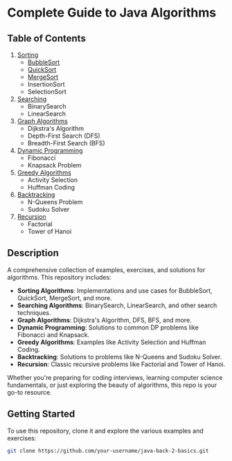 # Complete Guide to Java Algorithms

## Table of Contents
1. [Sorting](./sort)
    - [BubbleSort](./sort/BubbleSort.java)
    - [QuickSort](./sort/QuickSort.java)
    - [MergeSort](./sort/MergeSort.java)
    - InsertionSort
    - SelectionSort
2. [Searching](./search)
    - BinarySearch
    - LinearSearch
3. [Graph Algorithms](./graph)
    - Dijkstra's Algorithm
    - Depth-First Search (DFS)
    - Breadth-First Search (BFS)
4. [Dynamic Programming](./dp)
    - Fibonacci
    - Knapsack Problem
5. [Greedy Algorithms](./greedy)
    - Activity Selection
    - Huffman Coding
6. [Backtracking](./backtracking)
    - N-Queens Problem
    - Sudoku Solver
7. [Recursion](./recursion)
    - Factorial
    - Tower of Hanoi

## Description
A comprehensive collection of examples, exercises, and solutions for algorithms. This repository includes:

- **Sorting Algorithms**: Implementations and use cases for BubbleSort, QuickSort, MergeSort, and more.
- **Searching Algorithms**: BinarySearch, LinearSearch, and other search techniques.
- **Graph Algorithms**: Dijkstra's Algorithm, DFS, BFS, and more.
- **Dynamic Programming**: Solutions to common DP problems like Fibonacci and Knapsack.
- **Greedy Algorithms**: Examples like Activity Selection and Huffman Coding.
- **Backtracking**: Solutions to problems like N-Queens and Sudoku Solver.
- **Recursion**: Classic recursive problems like Factorial and Tower of Hanoi.

Whether you're preparing for coding interviews, learning computer science fundamentals, or just exploring the beauty of algorithms, this repo is your go-to resource.

## Getting Started
To use this repository, clone it and explore the various examples and exercises:

```bash
git clone https://github.com/your-username/java-back-2-basics.git
